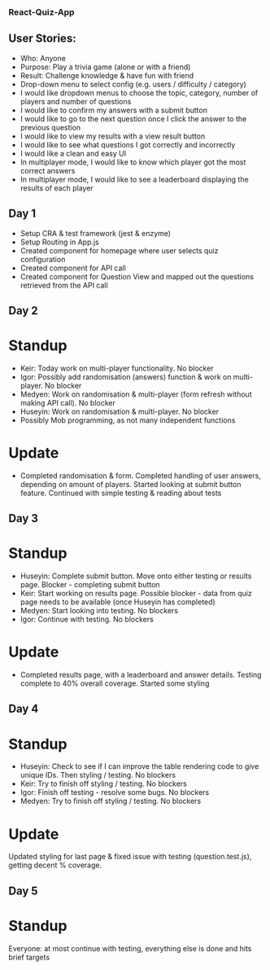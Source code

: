 ### React-Quiz-App
## User Stories:
* Who: Anyone
* Purpose: Play a trivia game (alone or with a friend)
* Result: Challenge knowledge & have fun with friend
* Drop-down menu to select config (e.g. users / difficulty / category)
* I would like dropdown menus to choose the topic, category, number of players and number of questions
* I would like to confirm my answers with a submit button
* I would like to go to the next question once I click the answer to the previous question
* I would like to view my results with a view result button 
* I would like to see what questions I got correctly and incorrectly 
* I would like a clean and easy UI
* In multiplayer mode, I would like to know which player got the most correct answers
* In multiplayer mode, I would like to see a leaderboard displaying the results of each player
## Day 1
* Setup CRA & test framework (jest & enzyme)
* Setup Routing in App.js
* Created component for homepage where user selects quiz configuration
* Created component for API call
* Created component for Question View and mapped out the questions retrieved from the API call
## Day 2
# Standup
* Keir: Today work on multi-player functionality. No blocker
* Igor: Possibly add randomisation (answers) function & work on multi-player. No blocker
* Medyen: Work on randomisation & multi-player (form refresh without making API call). No blocker
* Huseyin: Work on randomisation & multi-player. No blocker
* Possibly Mob programming, as not many independent functions
# Update
* Completed randomisation & form. Completed handling of user answers, depending on amount of players. Started looking at submit button feature. Continued with simple testing & reading about tests
## Day 3
# Standup
* Huseyin: Complete submit button. Move onto either testing or results page. Blocker - completing submit button
* Keir: Start working on results page. Possible blocker - data from quiz page needs to be available (once Huseyin has completed)
* Medyen: Start looking into testing. No blockers
* Igor: Continue with testing. No blockers
# Update
* Completed results page, with a leaderboard and answer details. Testing complete to 40% overall coverage. Started some styling
## Day 4
# Standup
* Huseyin: Check to see if I can improve the table rendering code to give unique IDs. Then styling / testing. No blockers
* Keir: Try to finish off styling / testing. No blockers
* Igor: Finish off testing - resolve some bugs. No blockers
* Medyen: Try to finish off styling / testing. No blockers
# Update
Updated styling for last page & fixed issue with testing (question.test.js), getting decent % coverage.
## Day 5
# Standup
Everyone: at most continue with testing, everything else is done and hits brief targets
